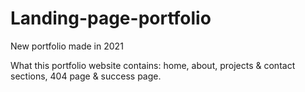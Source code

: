 # Landing-page-portfolio
New portfolio made in 2021

What this portfolio website contains: home, about, projects & contact sections, 404 page & success page.

